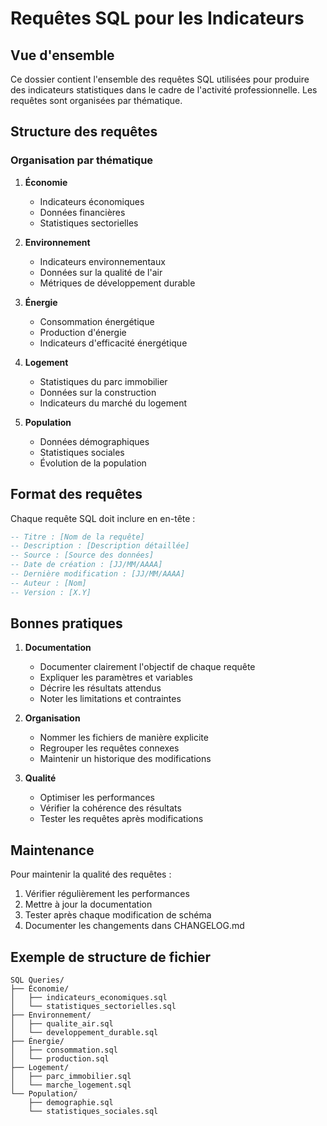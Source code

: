 # Requêtes SQL pour les Indicateurs

## Vue d'ensemble

Ce dossier contient l'ensemble des requêtes SQL utilisées pour produire des indicateurs statistiques dans le cadre de l'activité professionnelle. Les requêtes sont organisées par thématique.

## Structure des requêtes

### Organisation par thématique

1. **Économie**
   - Indicateurs économiques
   - Données financières
   - Statistiques sectorielles

2. **Environnement**
   - Indicateurs environnementaux
   - Données sur la qualité de l'air
   - Métriques de développement durable

3. **Énergie**
   - Consommation énergétique
   - Production d'énergie
   - Indicateurs d'efficacité énergétique

4. **Logement**
   - Statistiques du parc immobilier
   - Données sur la construction
   - Indicateurs du marché du logement

5. **Population**
   - Données démographiques
   - Statistiques sociales
   - Évolution de la population

## Format des requêtes

Chaque requête SQL doit inclure en en-tête :
```sql
-- Titre : [Nom de la requête]
-- Description : [Description détaillée]
-- Source : [Source des données]
-- Date de création : [JJ/MM/AAAA]
-- Dernière modification : [JJ/MM/AAAA]
-- Auteur : [Nom]
-- Version : [X.Y]
```

## Bonnes pratiques

1. **Documentation**
   - Documenter clairement l'objectif de chaque requête
   - Expliquer les paramètres et variables
   - Décrire les résultats attendus
   - Noter les limitations et contraintes

2. **Organisation**
   - Nommer les fichiers de manière explicite
   - Regrouper les requêtes connexes
   - Maintenir un historique des modifications

3. **Qualité**
   - Optimiser les performances
   - Vérifier la cohérence des résultats
   - Tester les requêtes après modifications

## Maintenance

Pour maintenir la qualité des requêtes :
1. Vérifier régulièrement les performances
2. Mettre à jour la documentation
3. Tester après chaque modification de schéma
4. Documenter les changements dans CHANGELOG.md

## Exemple de structure de fichier

```
SQL Queries/
├── Économie/
│   ├── indicateurs_economiques.sql
│   └── statistiques_sectorielles.sql
├── Environnement/
│   ├── qualite_air.sql
│   └── developpement_durable.sql
├── Énergie/
│   ├── consommation.sql
│   └── production.sql
├── Logement/
│   ├── parc_immobilier.sql
│   └── marche_logement.sql
└── Population/
    ├── demographie.sql
    └── statistiques_sociales.sql
``` 